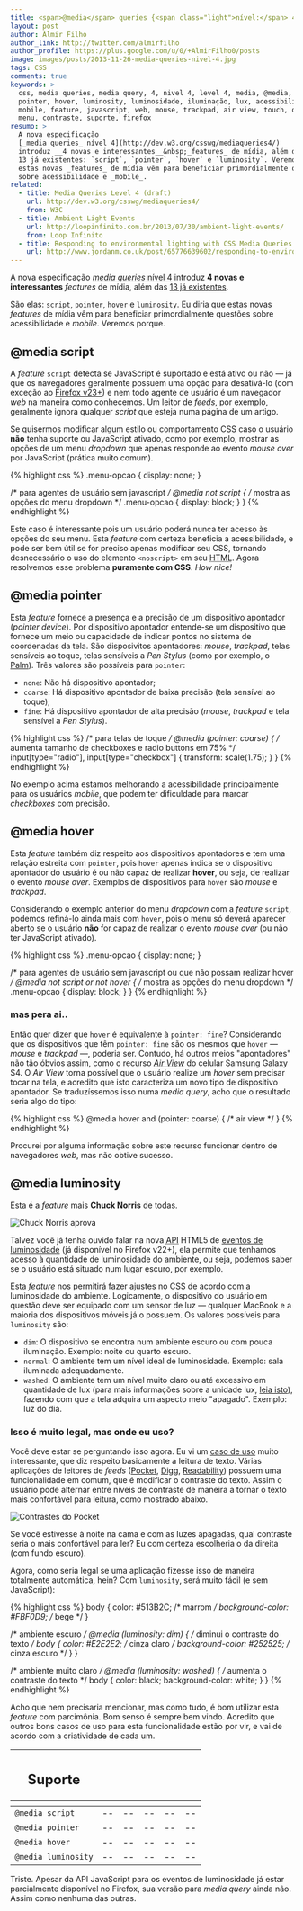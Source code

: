 ```yaml
---
title: <span>@media</span> queries {<span class="light">nível:</span> 4}
layout: post
author: Almir Filho
author_link: http://twitter.com/almirfilho
author_profile: https://plus.google.com/u/0/+AlmirFilho0/posts
image: images/posts/2013-11-26-media-queries-nivel-4.jpg
tags: CSS
comments: true
keywords: >
  css, media queries, media query, 4, nivel 4, level 4, media, @media, script,
  pointer, hover, luminosity, luminosidade, iluminação, lux, acessibilidade,
  mobile, feature, javascript, web, mouse, trackpad, air view, touch, dropdown,
  menu, contraste, suporte, firefox
resumo: >
  A nova especificação
  [_media queries_ nível 4](http://dev.w3.org/csswg/mediaqueries4/)
  introduz __4 novas e interessantes__&nbsp;_features_ de mídia, além das
  13 já existentes: `script`, `pointer`, `hover` e `luminosity`. Veremos que
  estas novas _features_ de mídia vêm para beneficiar primordialmente questões
  sobre acessibilidade e _mobile_.
related:
  - title: Media Queries Level 4 (draft)
    url: http://dev.w3.org/csswg/mediaqueries4/
    from: W3C
  - title: Ambient Light Events
    url: http://loopinfinito.com.br/2013/07/30/ambient-light-events/
    from: Loop Infinito
  - title: Responding to environmental lighting with CSS Media Queries Level 4
    url: http://www.jordanm.co.uk/post/65776639602/responding-to-environmental-lighting-with-css-media
---
```


A nova especificação
[_media queries_ nível 4](http://dev.w3.org/csswg/mediaqueries4/)
introduz __4 novas e interessantes__&nbsp;_features_ de mídia, além das
[13 já existentes](http://www.w3.org/TR/css3-mediaqueries/).

São elas: `script`, `pointer`, `hover` e `luminosity`. Eu diria que estas novas
_features_ de mídia vêm para beneficiar primordialmente questões sobre
acessibilidade e _mobile_. Veremos porque.

## @media script

A _feature_&nbsp;`script` detecta se JavaScript é suportado e está ativo ou não
— já que os navegadores geralmente possuem uma opção para desativá-lo (com
exceção ao [Firefox v23+](http://www.mozilla.org/en-US/firefox/23.0/releasenotes/))
e nem todo agente de usuário é um navegador _web_ na maneira como conhecemos. Um
leitor de _feeds_, por exemplo, geralmente ignora qualquer _script_ que esteja
numa página de um artigo.

Se quisermos modificar algum estilo ou comportamento CSS caso o usuário __não__
tenha suporte ou JavaScript ativado, como por exemplo, mostrar as opções de um
menu _dropdown_ que apenas responde ao evento _mouse over_ por JavaScript
(prática muito comum).

{% highlight css %}
.menu-opcao {
    display: none;
}

/* para agentes de usuário sem javascript */
@media not script {
    /* mostra as opções do menu dropdown */
    .menu-opcao {
        display: block;
    }
}
{% endhighlight %}

Este caso é interessante pois um usuário poderá nunca ter acesso às opções do
seu menu. Esta _feature_ com certeza beneficia a acessibilidade, e pode ser bem
útil se for preciso apenas modificar seu CSS, tornando desnecessário o uso do
elemento `<noscript>` em seu <abbr title="HyperText Markup Language">HTML</abbr>.
Agora resolvemos esse problema __puramente com CSS__. _How nice!_

## @media pointer

Esta _feature_ fornece a presença e a precisão de um dispositivo apontador
(<em>pointer device</em>). Por dispositivo apontador entende-se um dispositivo
que fornece um meio ou capacidade de indicar pontos no sistema de coordenadas da
tela. São disposivitos apontadores: _mouse_, _trackpad_, telas sensíveis ao
toque, telas sensíveis a _Pen Stylus_ (como por exemplo, o
[Palm](http://en.wikipedia.org/wiki/Palm_PDA)). Três valores são possíveis para
`pointer`:

- `none`: Não há dispositivo apontador;
- `coarse`: Há dispositivo apontador de baixa precisão (tela sensível ao toque);
- `fine`: Há dispositivo apontador de alta precisão (<em>mouse</em>, _trackpad_
e tela sensível a _Pen Stylus_).

{% highlight css %}
/* para telas de toque */
@media (pointer: coarse) {
    /* aumenta tamanho de checkboxes e radio buttons em 75% */
    input[type="radio"],
    input[type="checkbox"] {
        transform: scale(1.75);
    }
}
{% endhighlight %}

No exemplo acima estamos melhorando a acessibilidade principalmente para os
usuários _mobile_, que podem ter dificuldade para marcar _checkboxes_ com
precisão.

## @media hover

Esta _feature_ também diz respeito aos dispositivos apontadores e tem uma
relação estreita com `pointer`, pois `hover` apenas indica se o dispositivo
apontador do usuário é ou não capaz de realizar __hover__, ou seja, de realizar
o evento _mouse over_. Exemplos de dispositivos para `hover` são _mouse_ e
_trackpad_.

Considerando o exemplo anterior do menu _dropdown_ com a
_feature_&nbsp;`script`, podemos refiná-lo ainda mais com `hover`, pois o menu
só deverá aparecer aberto se o usuário __não__ for capaz de realizar o evento
_mouse over_ (ou não ter JavaScript ativado).

{% highlight css %}
.menu-opcao {
    display: none;
}

/* para agentes de usuário sem javascript ou que não possam realizar hover */
@media not script or not hover {
    /* mostra as opções do menu dropdown */
    .menu-opcao {
        display: block;
    }
}
{% endhighlight %}

### mas pera ai..

Então quer dizer que `hover` é equivalente à `pointer: fine`? Considerando que
os dispositivos que têm `pointer: fine` são os mesmos que `hover` — _mouse_ e
_trackpad_ —, poderia ser. Contudo, há outros meios "apontadores" não tão óbvios
assim, como o recurso [_Air View_](http://www.youtube.com/watch?v=6_L8j8P3oi8)
do celular Samsung Galaxy S4. O _Air View_ torna possível que o usuário realize
um _hover_ sem precisar tocar na tela, e acredito que isto caracteriza um novo
tipo de dispositivo apontador. Se traduzíssemos isso numa _media query_, acho
que o resultado seria algo do tipo:

{% highlight css %}
@media hover and (pointer: coarse) {
    /* air view */
}
{% endhighlight %}

Procurei por alguma informação sobre este recurso funcionar dentro de
navegadores _web_, mas não obtive sucesso.

## @media luminosity

Esta é a _feature_ mais __Chuck Norris__ de todas.

![Chuck Norris aprova](/images/posts/2013-11-26-chuck-norris.jpg "Chuck Norris Aprova")

Talvez você já tenha ouvido falar na nova
<abbr title="Application Programming Interface">API</abbr> HTML5 de
[eventos de luminosidade](http://loopinfinito.com.br/2013/07/30/ambient-light-events/)
(já disponível no Firefox v22+), ela permite que tenhamos acesso à quantidade de
luminosidade do ambiente, ou seja, podemos saber se o usuário está situado num
lugar escuro, por exemplo.

Esta _feature_ nos permitirá fazer ajustes no CSS de acordo com a luminosidade
do ambiente. Logicamente, o dispositivo do usuário em questão deve ser equipado
com um sensor de luz — qualquer MacBook e a maioria dos dispositivos móveis já o
possuem. Os valores possíveis para `luminosity` são:

- `dim`: O dispositivo se encontra num ambiente escuro ou com pouca
iluminação. Exemplo: noite ou quarto escuro.
- `normal`: O ambiente tem um nível ideal de luminosidade. Exemplo: sala
iluminada adequadamente.
- `washed`: O ambiente tem um nível muito claro ou até excessivo em quantidade
de lux (para mais informações sobre a unidade lux,
[leia isto](http://loopinfinito.com.br/2013/07/30/ambient-light-events/)),
fazendo com que a tela adquira um aspecto meio "apagado". Exemplo: luz do dia.

### Isso é muito legal, mas onde eu uso?

Você deve estar se perguntando isso agora. Eu vi um
[caso de uso](http://www.jordanm.co.uk/post/65776639602/responding-to-environmental-lighting-with-css-media)
muito interessante, que diz respeito basicamente a leitura de texto. Várias
aplicações de leitores de _feeds_
([Pocket](https://itunes.apple.com/br/app/pocket-formerly-read-it-later/id309601447),
[Digg](https://itunes.apple.com/ca/app/digg/id362872995),
[Readability](https://itunes.apple.com/ca/app/readability/id460156587)) possuem
uma funcionalidade em comum, que é modificar o contraste do texto. Assim o
usuário pode alternar entre níveis de contraste de maneira a tornar o texto mais
confortável para leitura, como mostrado abaixo.

<picture>
	<img class="bordered"
	     alt="Contrastes do Pocket"
	     title="Contrastes do Pocket"
	     src="/images/posts/2013-11-26-pocket-prints.jpg" />
</picture>

Se você estivesse à noite na cama e com as luzes apagadas, qual contraste seria
o mais confortável para ler? Eu com certeza escolheria o da direita (com fundo
escuro).

Agora, como seria legal se uma aplicação fizesse isso de maneira totalmente
automática, hein? Com `luminosity`, será muito fácil (e sem JavaScript):

{% highlight css %}
body {
    color: #513B2C; /* marrom */
    background-color: #FBF0D9; /* bege */
}

/* ambiente escuro */
@media (luminosity: dim) {
    /* diminui o contraste do texto */
    body {
        color: #E2E2E2; /* cinza claro */
        background-color: #252525; /* cinza escuro */
    }
}

/* ambiente muito claro */
@media (luminosity: washed) {
    /* aumenta o contraste do texto */
    body {
        color: black;
        background-color: white;
    }
}
{% endhighlight %}

Acho que nem precisaria mencionar, mas como tudo, é bom utilizar esta _feature_
com parcimônia. Bom senso é sempre bem vindo. Acredito que outros bons casos de
uso para esta funcionalidade estão por vir, e vai de acordo com a criatividade
de cada um.

<table class="support">
    <thead>
        <tr>
            <th class="subject"><h2>Suporte</h2></th>
            <th class="browser chrome"><div class="i"></div></th>
            <th class="browser safari"><div class="i"></div></th>
            <th class="browser firefox"><div class="i"></div></th>
            <th class="browser ie"><div class="i"></div></th>
            <th class="browser opera"><div class="i"></div></th>
        </tr>
        <tr>
            <th></th>
            <th colspan="5" class="base"></th>
        </tr>
    </thead>
    <tbody>
        <tr>
            <td class="property"><code>@media script</code></td>
            <td>--</td>
            <td>--</td>
            <td>--</td>
            <td>--</td>
            <td>--</td>
        </tr>
        <tr>
            <td class="property"><code>@media pointer</code></td>
            <td>--</td>
            <td>--</td>
            <td>--</td>
            <td>--</td>
            <td>--</td>
        </tr>
        <tr>
            <td class="property"><code>@media hover</code></td>
            <td>--</td>
            <td>--</td>
            <td>--</td>
            <td>--</td>
            <td>--</td>
        </tr>
        <tr>
            <td class="property"><code>@media luminosity</code></td>
            <td>--</td>
            <td>--</td>
            <td>--</td>
            <td>--</td>
            <td>--</td>
        </tr>
    </tbody>
</table>

Triste. Apesar da API JavaScript para os eventos de luminosidade já estar
parcialmente disponível no Firefox, sua versão para _media query_ ainda não.
Assim como nenhuma das outras.